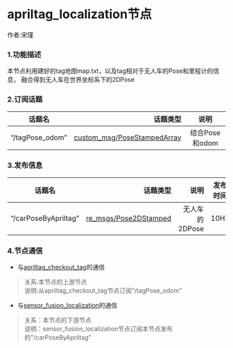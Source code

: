 apriltag_localization节点
========================
作者:宋瑾

### 1.功能描述
本节点利用建好的tag地图map.txt，以及tag相对于无人车的Pose和里程计的信息，
融合得到无人车在世界坐标系下的2DPose

### 2.订阅话题
| 话题名       | 话题类型     | 说明    |
| --------------   | -----------:   |:------------: |
|  “/tagPose_odom” | [custom_msg/PoseStampedArray](/src/custom_msg/msg/PoseStampedArray.msg)|结合Pose和odom

### 3.发布信息
| 话题名       |话题类型      | 说明     |发布时间
|--------------   | -----------:   | -----------:   |:------------: |
| “/carPoseByApriltag” | [re_msgs/Pose2DStamped](http://docs.ros.org/fuerte/api/re_msgs/html/msg/Pose2DStamped.html) |无人车的2DPose|10HZ

### 4.节点通信
- 与[apriltag_checkout_tag](/src/apriltag_checkout_tag)的通信
> 关系:本节点的上游节点<br>
> 说明:从apriltag_checkout_tag节点订阅"/tagPose_odom"

- 与[sensor_fusion_localization](/src/sensor_fusion)的通信
> 关系：本节点的下游节点<br>
> 说明：sensor_fusion_localization节点订阅本节点发布的"/carPoseByApriltag"
